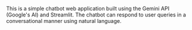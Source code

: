 This is a simple chatbot web application built using the Gemini API (Google's AI) and Streamlit. The chatbot can respond to user queries in a conversational manner using natural language.
